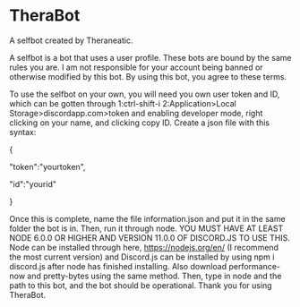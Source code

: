 # TheraBot
A selfbot created by Theraneatic.

A selfbot is a bot that uses a user profile. These bots are bound by the same rules you are. I am not responsible for your account being banned or otherwise modified by this bot. By using this bot, you agree to these terms.

To use the selfbot on your own, you will need you own user token and ID, which can be gotten through
1:ctrl-shift-i
2:Application>Local Storage>discordapp.com>token
and enabling developer mode, right clicking on your name, and clicking copy ID. Create a json file with this syntax:

{

  "token":"yourtoken",

  "id":"yourid"

}

Once this is complete, name the file information.json and put it in the same folder the bot is in. Then, run it through node. YOU MUST HAVE AT LEAST NODE 6.0.0 OR HIGHER AND VERSION 11.0.0 OF DISCORD.JS TO USE THIS. Node can be installed through here, https://nodejs.org/en/ (I recommend the most current version) and Discord.js can be installed by using npm i discord.js after node has finished installing. Also download performance-now and pretty-bytes using the same method. Then, type in node and the path to this bot, and the bot should be operational.
Thank you for using TheraBot. 

